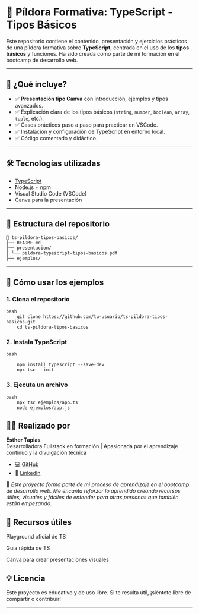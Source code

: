 # 📘 Píldora Formativa: TypeScript - Tipos Básicos

Este repositorio contiene el contenido, presentación y ejercicios prácticos de una píldora formativa sobre **TypeScript**, centrada en el uso de los **tipos básicos** y funciones. Ha sido creada como parte de mi formación en el bootcamp de desarrollo web.

---

## 🧠 ¿Qué incluye?

- ✅ **Presentación tipo Canva** con introducción, ejemplos y tipos avanzados.
- ✅ Explicación clara de los tipos básicos (`string`, `number`, `boolean`, `array`, `tuple`, etc.).
- ✅ Casos prácticos paso a paso para practicar en VSCode.
- ✅ Instalación y configuración de TypeScript en entorno local.
- ✅ Código comentado y didáctico.

---

## 🛠 Tecnologías utilizadas

- [TypeScript](https://www.typescriptlang.org/)
- Node.js + npm
- Visual Studio Code (VSCode)
- Canva para la presentación

---

## 📂 Estructura del repositorio
```
📁 ts-pildora-tipos-basicos/
├── README.md
├── presentacion/
│ └── pildora-typescript-tipos-basicos.pdf
├── ejemplos/

```

---

## 🚀 Cómo usar los ejemplos

### 1. Clona el repositorio

```
bash
    git clone https://github.com/tu-usuario/ts-pildora-tipos-basicos.git
    cd ts-pildora-tipos-basicos
```
### 2. Instala TypeScript
```
bash

    npm install typescript --save-dev
    npx tsc --init
```
### 3. Ejecuta un archivo
```
bash
    npx tsc ejemplos/app.ts
    node ejemplos/app.js
```
## 👩‍💻 Realizado por

**Esther Tapias**  
Desarrolladora Fullstack en formación | Apasionada por el aprendizaje continuo y la divulgación técnica

- 💻 [GitHub](https://github.com/EstherTapias)
- 💼 [LinkedIn](https://www.linkedin.com/in/esther-tapias-paez-camino/)

🎯 *Este proyecto forma parte de mi proceso de aprendizaje en el bootcamp de desarrollo web. Me encanta reforzar lo aprendido creando recursos útiles, visuales y fáciles de entender para otras personas que también están empezando.*


## 📎 Recursos útiles
Playground oficial de TS

Guía rápida de TS

Canva para crear presentaciones visuales

## 💡 Licencia
Este proyecto es educativo y de uso libre. Si te resulta útil, ¡siéntete libre de compartir o contribuir!



---

